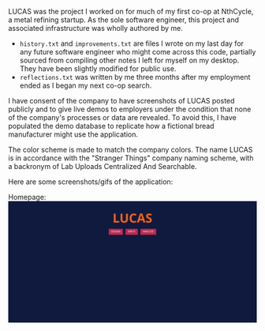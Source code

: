 LUCAS was the project I worked on for much of my first co-op at NthCycle, a metal refining startup. As the sole software engineer, this project and associated infrastructure was wholly authored by me. 

 - ```history.txt``` and ```improvements.txt``` are files I wrote on my last day for any future software engineer who might come across this code, partially sourced from compiling other notes I left for myself on my desktop. They have been slightly modified for public use.
 - ```reflections.txt``` was written by me three months after my employment ended as I began my next co-op search.

I have consent of the company to have screenshots of LUCAS posted publicly and to give live demos to employers under the condition that none of the company's processes or data are revealed. To avoid this, I have populated the demo database to replicate how a fictional bread manufacturer might use the application. 

The color scheme is made to match the company colors. The name LUCAS is in accordance with the "Stranger Things" company naming scheme, with a backronym of Lab Uploads Centralized And Searchable.

Here are some screenshots/gifs of the application:

Homepage:
![Homepage](res/home.png)

